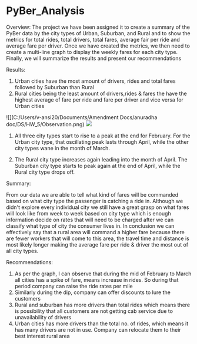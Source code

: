 # PyBer_Analysis

Overview:
The project we have been assigned it to create a summary of the PyBer data by the city types of Urban, Suburban, and Rural and to show the metrics for total rides, total drivers, total fares, average fair per ride and average fare per driver. 
Once we have created the metrics, we then need to create a multi-line graph to display the weekly fares for each city type. Finally, we will summarize the results and present our recommendations

Results:

1) Urban cities have the most amount of drivers, rides and total fares followed by Suburban than Rural
2) Rural cities being the least amount of drivers,rides & fares the have the highest average of fare per ride and fare per driver and vice versa for Urban cities

![](C:/Users/v-ansi20/Documents/Amendment Docs/anuradha doc/DS/HW_5/Observation.png)
<img src ="C:/Users/v-ansi20/Documents/Amendment Docs/anuradha doc/DS/HW_5/Observation.png">

1) All three city types start to rise to a peak at the end for February. For the Urban city type, that oscillating peak lasts through April, while the other city types wane in the month of March.

2) The Rural city type increases again leading into the month of April. The Suburban city type starts to peak again at the end of April, while the Rural city type drops off.

Summary:

From our data we are able to tell what kind of fares will be commanded based on what city type the passenger is catching a ride in. Although we didn't explore every individual city we still have a great grasp on what fares will look like from week to week based on city type which is enough information decide on rates that will need to be charged after we can classify what type of city the consumer lives in. In conclusion we can effectively say that a rural area will command a higher fare because there are fewer workers that will come to this area, the travel time and distance is most likely longer making the average fare per ride & driver the most out of all city types.

Recommendations:
1) As per the graph, I can observe that during the mid of February to March all cities has a spike of fare, means increase in rides. So during that period company can raise the ride rates per mile
2) Similarly during the dip, company can offer discounts to lure the customers
3) Rural and suburban has more drivers than total rides which means there is possibility that all customers are not getting cab service due to unavailability of drivers
4) Urban cities has more drivers than the total no. of rides, which means it has many drivers are not in use. Company can relocate them to their best interest rural area
